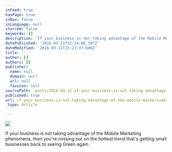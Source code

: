 ```yaml
---
inFeed: true
hasPage: true
inNav: false
inLanguage: null
starred: false
keywords: []
description: 'If your business is not taking advantage of the Mobile Marketing phenomena, then you’re missing out on the hottest trend that’s getting small businesses back to seeing Green again.'
datePublished: '2016-03-11T22:24:06.107Z'
dateModified: '2016-03-11T22:23:37.600Z'
title: ''
author: []
authors: []
publisher:
  name: null
  domain: null
  url: null
  favicon: null
sourcePath: _posts/2016-03-11-if-your-business-is-not-taking-advantage-of-the-mobile-marke.md
published: true
url: if-your-business-is-not-taking-advantage-of-the-mobile-marke/index.html
_type: Article

---
```

![](https://the-grid-user-content.s3-us-west-2.amazonaws.com/445a8712-d0df-4bf4-b8c3-205893e6aca4.png)

If your business is not taking advantage of the Mobile Marketing phenomena, then you're missing out on the hottest trend that's getting small businesses back to seeing Green again.
